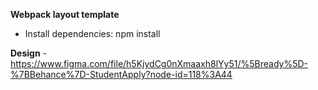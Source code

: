 **Webpack layout template**

- Install dependencies: npm install

**Design** - https://www.figma.com/file/h5KjydCg0nXmaaxh8lYy51/%5Bready%5D-%7BBehance%7D-StudentApply?node-id=118%3A44

